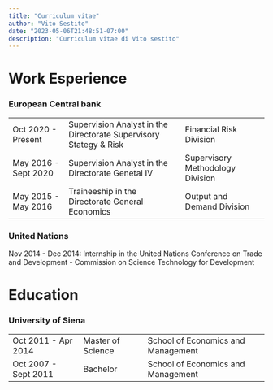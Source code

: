 ```yaml
---
title: "Curriculum vitae"
author: "Vito Sestito"
date: "2023-05-06T21:48:51-07:00"
description: "Curriculum vitae di Vito sestito"
---
```


# Work Esperience
### European Central bank
|  |  |  |
| --- | ----------- | ----------- |
| Oct 2020 - Present | Supervision Analyst in the Directorate Supervisory Stategy & Risk | Financial Risk Division |
| May 2016 - Sept 2020 | Supervision Analyst in the Directorate Genetal IV | Supervisory Methodology Division |
| May 2015 - May 2016 | Traineeship in the Directorate General Economics | Output and Demand Division |

### United Nations
Nov 2014 - Dec 2014: Internship in the United Nations Conference on Trade and Development - Commission on Science Technology for Development  

# Education
### University of Siena
|  |  |  |
| ---- | ----------- | ----------- |
| Oct 2011 - Apr 2014 | Master of Science | School of Economics and Management |
| Oct 2007 - Sept 2011 | Bachelor | School of Economics and Management |
